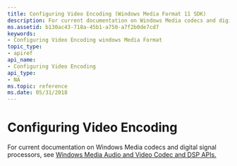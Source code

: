 ```yaml
---
title: Configuring Video Encoding (Windows Media Format 11 SDK)
description: For current documentation on Windows Media codecs and digital signal processors, see Windows Media Audio and Video Codec and DSP APIs.
ms.assetid: b130ac43-718a-45b1-a750-a7f2b0de7cd7
keywords:
- Configuring Video Encoding windows Media Format
topic_type:
- apiref
api_name:
- Configuring Video Encoding
api_type:
- NA
ms.topic: reference
ms.date: 05/31/2018
---
```


# Configuring Video Encoding

For current documentation on Windows Media codecs and digital signal processors, see [Windows Media Audio and Video Codec and DSP APIs.](/previous-versions//dd464626(v=vs.85))

 

 